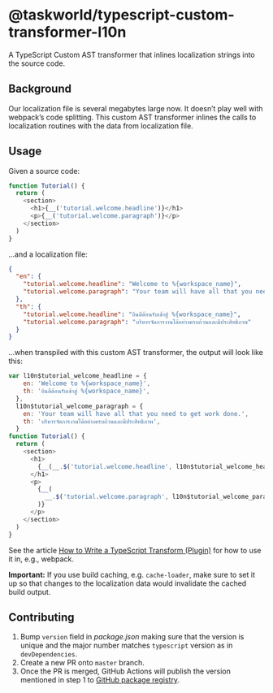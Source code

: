 # @taskworld/typescript-custom-transformer-l10n

A TypeScript Custom AST transformer that inlines localization strings into the source code.

## Background

Our localization file is several megabytes large now.
It doesn’t play well with webpack’s code splitting.
This custom AST transformer inlines the calls to localization routines with the data from localization file.

## Usage

Given a source code:

```js
function Tutorial() {
  return (
    <section>
      <h1>{__('tutorial.welcome.headline')}</h1>
      <p>{__('tutorial.welcome.paragraph')}</p>
    </section>
  )
}
```

…and a localization file:

```json
{
  "en": {
    "tutorial.welcome.headline": "Welcome to %{workspace_name}",
    "tutorial.welcome.paragraph": "Your team will have all that you need to get work done."
  },
  "th": {
    "tutorial.welcome.headline": "ยินดีต้อนรับเข้าสู่ %{workspace_name}",
    "tutorial.welcome.paragraph": "บริหารจัดการงานได้อย่างครบถ้วนและมีประสิทธิภาพ"
  }
}
```

…when transpiled with this custom AST transformer, the output will look like this:

```js
var l10n$tutorial_welcome_headline = {
    en: 'Welcome to %{workspace_name}',
    th: 'ยินดีต้อนรับเข้าสู่ %{workspace_name}',
  },
  l10n$tutorial_welcome_paragraph = {
    en: 'Your team will have all that you need to get work done.',
    th: 'บริหารจัดการงานได้อย่างครบถ้วนและมีประสิทธิภาพ',
  }
function Tutorial() {
  return (
    <section>
      <h1>
        {__(__.$('tutorial.welcome.headline', l10n$tutorial_welcome_headline))}
      </h1>
      <p>
        {__(
          __.$('tutorial.welcome.paragraph', l10n$tutorial_welcome_paragraph)
        )}
      </p>
    </section>
  )
}
```

See the article [How to Write a TypeScript Transform (Plugin)](https://dev.doctorevidence.com/how-to-write-a-typescript-transform-plugin-fc5308fdd943) for how to use it in, e.g., webpack.

**Important:** If you use build caching, e.g. `cache-loader`, make sure to set it up so that changes to the localization data would invalidate the cached build output.

## Contributing

1. Bump `version` field in _package.json_ making sure that the version is unique and the major number matches `typescript` version as in `devDependencies`.
2. Create a new PR onto `master` branch.
3. Once the PR is merged, GitHub Actions will publish the version mentioned in step 1 to [GitHub package registry](https://github.com/taskworld/typescript-custom-transformer-l10n/pkgs/npm/typescript-custom-transformer-l10n).
